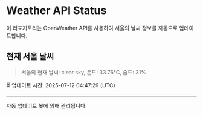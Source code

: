
# Weather API Status

이 리포지토리는 OpenWeather API를 사용하여 서울의 날씨 정보를 자동으로 업데이트합니다.

## 현재 서울 날씨
> 서울의 현재 날씨: clear sky, 온도: 33.76°C, 습도: 31%

⏳ 업데이트 시간: 2025-07-12 04:47:29 (UTC)

---
자동 업데이트 봇에 의해 관리됩니다.

